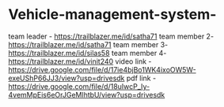 # Vehicle-management-system-
team leader - https://trailblazer.me/id/satha71
team member 2- https://trailblazer.me/id/satha71
team member 3- https://trailblazer.me/id/silas58
team member 4- https://trailblazer.me/id/vinit240
video link - https://drive.google.com/file/d/17ie4bjBo1WK4ixoOW5W-exeUShP66JJ3/view?usp=drivesdk 
pdf link - https://drive.google.com/file/d/18uIwcP_Iy-4vemMpEis6eOrJGeMlhtbU/view?usp=drivesdk
